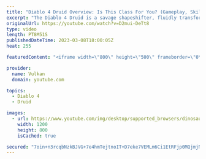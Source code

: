 ```yaml
---
title: "Diablo 4 Druid Overview: Is This Class For You? (Gameplay, Skills, Traits)"
excerpt: "The Diablo 4 Druid is a savage shapeshifter, fluidly transforming between forms of a powerful bear or vicious werewolf all while ..."
originalUrl: https://youtube.com/watch?v=D2mui-DeTt8
type: video
length: PT8M51S
publishedDateTime: 2023-03-08T18:00:05Z
heat: 255

featuredContent: "<iframe width=\"800\" height=\"500\" frameborder=\"0\" src=\"https://www.youtube.com/embed/D2mui-DeTt8\" allow=\"accelerometer; autoplay; encrypted-media; gyroscope; picture-in-picture\" allowfullscreen></iframe>"

provider:
  name: Vulkan
  domain: youtube.com

topics:
  - Diablo 4
  - Druid

images:
  - url: https://www.youtube.com/img/desktop/supported_browsers/dinosaur.png
    width: 1200
    height: 800
    isCached: true

secured: "7oin+n3rcqbNzkBJVG+7e4hmTejtnoIT+D7eke7VEMLm6Ci1EtRFjp0MQjmjNQ8h5L7JBslfM/NwykBvS1bBbUc44gfwHPl95ik/FF2WqTGM5VRDdfAao4V9NSOgoNn4otMd3xtU5mHGsd0W8/4SQoe5ldSIr3gVTg80OM1YayEwBE38w9tHOqDYyvvNSAsYW1y6hEW1kS9XSmY1JQAwAj3REaI4H4YSZc6c+Txs7sJ3XpZNLuEcWpVFBKPYgLFTxCjCGVxKNA+XuZys86E3bNjz97O/nVUF7yV0voK5vgTDQtRP8SRoTf+OXBw8Xza+NhnhsbpB/Ct6PBjl9EQaJNxVBnR5AiTLIzic6BOEOPGzuFhij05O9xz4J+iXXZyQMEE8kp081Md6Aows3R3hp7o0aJJT+oYMcHp7MzRBGM8=;zy30UXIwcteSGOrIVyzRMg=="
---
```


